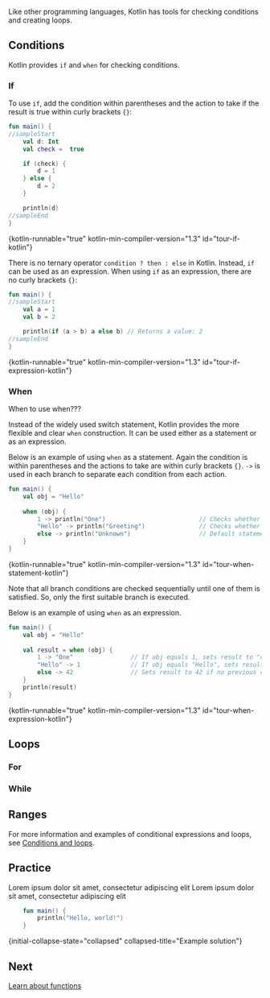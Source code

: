 [//]: # (title: Learn about control flow)

Like other programming languages, Kotlin has tools for checking conditions and creating loops.

## Conditions

Kotlin provides `if` and `when` for checking conditions.

### If

To use `if`, add the condition within parentheses and the action to take if the result is true within curly brackets `{}`:

```kotlin
fun main() { 
//sampleStart
    val d: Int
    val check =  true

    if (check) {
        d = 1   
    } else {
        d = 2   
    }

    println(d)
//sampleEnd
}
```
{kotlin-runnable="true" kotlin-min-compiler-version="1.3" id="tour-if-kotlin"}

There is no ternary operator `condition ? then : else` in Kotlin. Instead, `if` can be used as an expression. When using
`if` as an expression, there are no curly brackets `{}`:

```kotlin
fun main() { 
//sampleStart
    val a = 1
    val b = 2

    println(if (a > b) a else b) // Returns a value: 2
//sampleEnd
}
```
{kotlin-runnable="true" kotlin-min-compiler-version="1.3" id="tour-if-expression-kotlin"}

### When

When to use when???

Instead of the widely used switch statement, Kotlin provides the more flexible and clear `when` construction. 
It can be used either as a statement or as an expression.

Below is an example of using `when` as a statement. Again the condition is within parentheses and the actions to take
are within curly brackets `{}`. `->` is used in each branch to separate each condition from each action.

```kotlin
fun main() {    
    val obj = "Hello"    
    
    when (obj) {                                     
        1 -> println("One")                          // Checks whether obj equals to 1
        "Hello" -> println("Greeting")               // Checks whether obj equals to "Hello"
        else -> println("Unknown")                   // Default statement
    }   
}
```
{kotlin-runnable="true" kotlin-min-compiler-version="1.3" id="tour-when-statement-kotlin"}

Note that all branch conditions are checked sequentially until one of them is satisfied. So, only the first suitable 
branch is executed.

Below is an example of using `when` as an expression.

```kotlin
fun main() {    
    val obj = "Hello"    
    
    val result = when (obj) {                                     
        1 -> "One"                // If obj equals 1, sets result to "one"
        "Hello" -> 1              // If obj equals "Hello", sets result to 1
        else -> 42                // Sets result to 42 if no previous condition is satisfied
    }
    println(result)
}
```
{kotlin-runnable="true" kotlin-min-compiler-version="1.3" id="tour-when-expression-kotlin"}

## Loops

### For

### While

## Ranges


For more information and examples of conditional expressions and loops, see [Conditions and loops](control-flow.md).

## Practice

<deflist collapsible="true">
    <def title="Exercise 1">
        Lorem ipsum dolor sit amet, consectetur adipiscing elit
    </def>
</deflist>

<deflist collapsible="true">
    <def title="Hint">
        Lorem ipsum dolor sit amet, consectetur adipiscing elit
    </def>
</deflist>

```kotlin
    fun main() {
        println("Hello, world!")
    }
```
{initial-collapse-state="collapsed" collapsed-title="Example solution"}

## Next
[Learn about functions](kotlin-tour-types.md)
